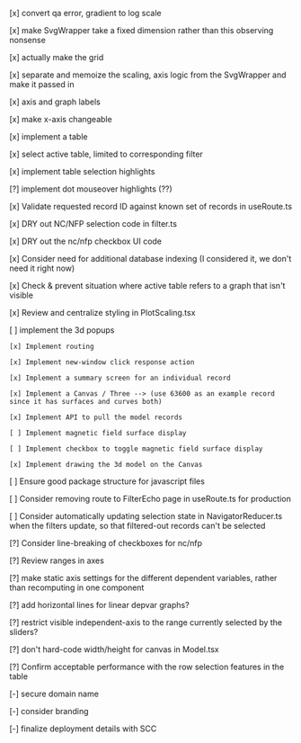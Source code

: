 [x] convert qa error, gradient to log scale

[x] make SvgWrapper take a fixed dimension rather than this observing nonsense

[x] actually make the grid

[x] separate and memoize the scaling, axis logic from the SvgWrapper and make it passed in

[x] axis and graph labels

[x] make x-axis changeable

[x] implement a table

[x] select active table, limited to corresponding filter

[x] implement table selection highlights

[?] implement dot mouseover highlights (??)

[x] Validate requested record ID against known set of records in useRoute.ts

[x] DRY out NC/NFP selection code in filter.ts

[x] DRY out the nc/nfp checkbox UI code

[x] Consider need for additional database indexing (I considered it, we don't need it right now)

[x] Check & prevent situation where active table refers to a graph that isn't visible

[x] Review and centralize styling in PlotScaling.tsx

[ ] implement the 3d popups

    [x] Implement routing

    [x] Implement new-window click response action

    [x] Implement a summary screen for an individual record

    [x] Implement a Canvas / Three --> (use 63600 as an example record since it has surfaces and curves both)

    [x] Implement API to pull the model records

    [ ] Implement magnetic field surface display
    
    [ ] Implement checkbox to toggle magnetic field surface display

    [x] Implement drawing the 3d model on the Canvas

[ ] Ensure good package structure for javascript files

[ ] Consider removing route to FilterEcho page in useRoute.ts for production

[ ] Consider automatically updating selection state in NavigatorReducer.ts when the filters update, so that filtered-out records can't be selected

[?] Consider line-breaking of checkboxes for nc/nfp

[?] Review ranges in axes

[?] make static axis settings for the different dependent variables, rather than recomputing in one component

[?] add horizontal lines for linear depvar graphs?

[?] restrict visible independent-axis to the range currently selected by the sliders?

[?] don't hard-code width/height for canvas in Model.tsx

[?] Confirm acceptable performance with the row selection features in the table

[-] secure domain name

[-] consider branding

[-] finalize deployment details with SCC

